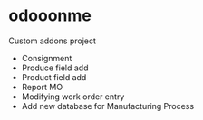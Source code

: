 # odooonme
Custom addons project
- Consignment
- Produce field add
- Product field add
- Report MO
- Modifying work order entry
- Add new database for Manufacturing Process
